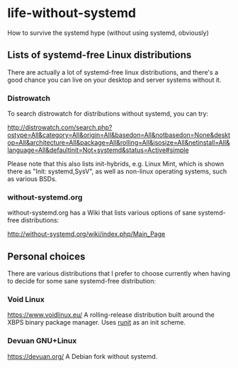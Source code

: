 # life-without-systemd
How to survive the systemd hype (without using systemd, obviously)


## Lists of systemd-free Linux distributions
There are actually a lot of systemd-free linux distributions, and there's a good chance you can live on your desktop and server systems without it.

### Distrowatch
To search distrowatch for distributions without systemd, you can try:

http://distrowatch.com/search.php?ostype=All&category=All&origin=All&basedon=All&notbasedon=None&desktop=All&architecture=All&package=All&rolling=All&isosize=All&netinstall=All&language=All&defaultinit=Not+systemd&status=Active#simple

Please note that this also lists init-hybrids, e.g. Linux Mint, which is shown there as "Init: systemd,SysV", as well as non-linux operating systems, such as various BSDs.

### without-systemd.org
without-systemd.org has a Wiki that lists various options of sane systemd-free distributions:

http://without-systemd.org/wiki/index.php/Main_Page


## Personal choices
There are various distributions that I prefer to choose currently when having to decide for some sane systemd-free distribution:

### Void Linux
https://www.voidlinux.eu/
A rolling-release distribution built around the XBPS binary package manager. Uses [runit](http://smarden.org/runit/) as an init scheme.

### Devuan GNU+Linux
https://devuan.org/
A Debian fork without systemd.




